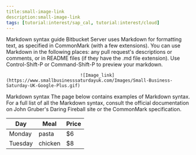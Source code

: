 ```yaml
---
title:small-image-link
description:small-image-link
tags: [tutorial:interest/sap_cal, tutorial:interest/cloud]
---
```

Markdown syntax guide
Bitbucket Server uses Markdown for formatting text, as specified in CommonMark (with a few extensions). You can use Markdown in the following places:
any pull request's descriptions or comments, or
in README files (if they have the .md file extension).
Use Control-Shift-P or Command-Shift-P to preview your markdown.

                                ![Image_link](https://www.smallbusinesssaturdayuk.com/Images/Small-Business-Saturday-UK-Google-Plus.gif)

Markdown syntax
The page below contains examples of Markdown syntax. For a full list of all the Markdown syntax, consult the official documentation on John Gruber's Daring Fireball site or the CommonMark specification.

| Day     | Meal    | Price |
| --------|---------|-------|
| Monday  | pasta   | $6    |
| Tuesday | chicken | $8    |
